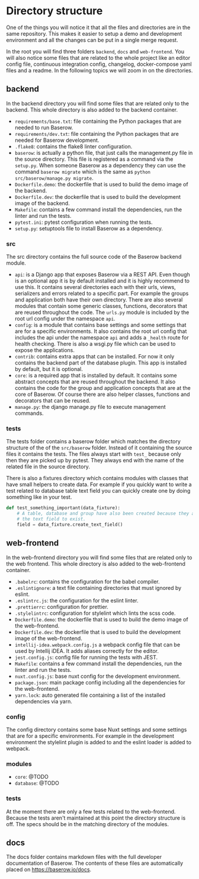 # Directory structure

One of the things you will notice it that all the files and directories are in the 
same repository. This makes it easier to setup a demo and development environment and
all the changes can be put in a single merge request.

In the root you will find three folders `backend`, `docs` and `web-frontend`. You will
also notice some files that are related to the whole project like an editor config 
file, continuous integration config, changelog, docker-compose yaml files and a readme.
In the following topics we will zoom in on the directories.

## backend

In the backend directory you will find some files that are related only to the backend.
This whole directory is also added to the backend container.

* `requirements/base.txt`: file containing the Python packages that are needed to run 
  Baserow.
* `requirements/dev.txt`: file containing the Python packages that are needed for 
  Baserow development.
* `.flake8`: contains the flake8 linter configuration.
* `baserow`: is actually a python file, that just calls the management.py file in the 
  source directory. This file is registered as a command via the `setup.py`. When 
  someone Baserow as a dependency they can use the command `baserow migrate` which is 
  the same as `python src/baserow/manage.py migrate`.
* `Dockerfile.demo`: the dockerfile that is used to build the demo image of the 
  backend.
* `Dockerfile.dev`: the dockerfile that is used to build the development image of the
  backend.
* `Makefile`: contains a few command install the dependencies, run the linter and run 
  the tests.
* `pytest.ini`: pytest configuration when running the tests.
* `setup.py`: setuptools file to install Baserow as a dependency.

### src

The src directory contains the full source code of the Baserow backend module.

* `api`: is a Django app that exposes Baserow via a REST API. Even though is an 
  optional app it is by default installed and it is highly recommend to use this.
  It contains several directories each with their urls, views, serializers and errors 
  related to a specific part. For example the groups and application both have their 
  own directory. There are also several modules that contain some generic classes, 
  functions, decorators that are reused throughout the code. The `urls.py` module is 
  included by the root url config under the namespace `api`.
* `config`: is a module that contains base settings and some settings that are for a 
   specific environments. It also contains the root url config that includes the api 
   under the namespace `api` and adds a `_health` route for health checking. There is
   also a wsgi.py file which can be used to expose the applications.
* `contrib`: contains extra apps that can be installed. For now it only contains the
  backend part of the database plugin. This app is installed by default, but it is
  optional.
* `core`: is a required app that is installed by default. It contains some abstract
  concepts that are reused throughout the backend. It also contains the code for the 
  group and application concepts that are at the core of Baserow. Of course there are
  also helper classes, functions and decorators that can be reused.
* `manage.py`: the django manage.py file to execute management commands.

### tests

The tests folder contains a baserow folder which matches the directory structure of 
the of the `src/baserow` folder. Instead of it containing the source files it contains 
the tests. The files always start with `test_` because only then they are picked up by
pytest. They always end with the name of the related file in the source directory.

There is also a fixtures directory which contains modules with classes that have small
helpers to create data. For example if you quickly want to write a test related to 
database table text field you can quickly create one by doing something like in your 
test.

```python
def test_something_important(data_fixture):
    # A table, database and group have also been created because they are needed for 
    # the text field to exist.
    field = data_fixture.create_text_field()
```

## web-frontend

In the web-frontend directory you will find some files that are related only to the 
web frontend. This whole directory is also added to the web-frontend container.

* `.babelrc`: contains the configuration for the babel compiler.
* `.eslintignore`: a text file containing directories that must ignored by eslint.
* `.eslintrc.js`: the configuration for the eslint linter.
* `.prettierrc`: configuration for prettier.
* `.stylelintrc`: configuration for stylelint which lints the scss code.
* `Dockerfile.demo`: the dockerfile that is used to build the demo image of the 
  web-frontend.
* `Dockerfile.dev`: the dockerfile that is used to build the development image of the
  web-frontend.
* `intellij-idea.webpack.config.js` a webpack config file that can be used by Intellij
  iDEA. It adds aliases correctly for the editor.
* `jest.config.js`: config file for running the tests with JEST.
* `Makefile`: contains a few command install the dependencies, run the linter and run 
  the tests.
* `nuxt.config.js`: base nuxt config for the development environment.
* `package.json`: main package config including all the dependencies for the 
  web-frontend.
* `yarn.lock`: auto generated file containing a list of the installed dependencies via 
  yarn.
  
### config

The config directory contains some base Nuxt settings and some settings that are for a 
specific environments. For example in the development environment the stylelint plugin
is added to and the eslint loader is added to webpack.

### modules

* `core`: @TODO
* `database`: @TODO

### tests

At the moment there are only a few tests related to the web-frontend. Because the tests
aren't maintained at this point the directory structure is off. The specs should be in 
the matching directory of the modules.

## docs

The docs folder contains markdown files with the full developer documentation of 
Baserow. The contents of these files are automatically placed on 
https://baserow.io/docs.
